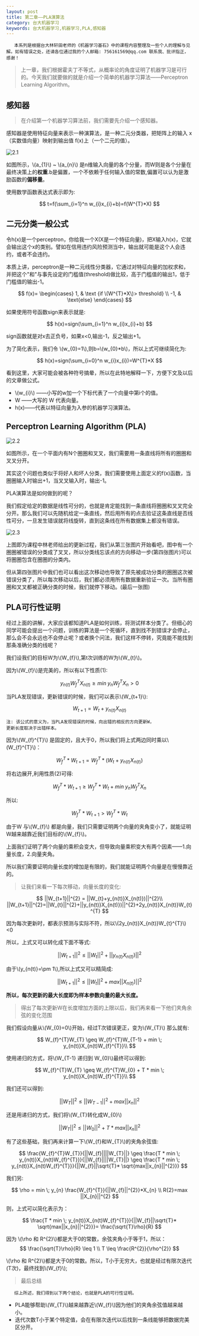 ```yaml
---
layout: post
title: 第二章——PLA演算法
category: 台大机器学习
keywords: 台大机器学习,机器学习,PLA,感知器
---
```


```
   本系列是根据台大林轩田老师的《机器学习基石》中的课程内容整理及一些个人的理解与见解。如有错误之处，还请各位通过我的个人邮箱: 756161569@qq.com 联系我、批评指正，感谢！
```

> 上一章，我们根据霍夫丁不等式，从概率论的角度证明了机器学习是可行的。今天我们就要做的就是介绍一个简单的机器学习算法——Perceptron Learning Algorithm。

## 感知器

> 在介绍第一个机器学习算法前，我们需要先介绍一个感知器。
 
感知器是使用特征向量来表示一种演算法，是一种二元分类器，把矩阵上的输入 x（实数值向量）映射到输出值 f(x)上（一个二元的值）。

![2.1](https://raw.githubusercontent.com/keepCodingDream/blog.io/master/assets/img/taiwan/2.1.png)

如图所示，\\(a_{1}\\) ~ \\(a_{n}\\) 是n维输入向量的各个分量，而W则是各个分量在最终决策上的**权重**.b是偏置，一个不依赖于任何输入值的常数,偏置可以认为是激励函数的**偏移量**。

使用数学函数表达式表示即为:

$$
  t=f(\sum_{i=1}^n w_{i}x_{i}+b)=f(W^{T}*X)
$$

## 二元分类一般公式

令h(x)是一个perceptron，你给我一个X(X是一个特征向量)，把X输入h(x)，它就会输出这个x的类别。譬如在信用违约风险预测当中，输出就可能是这个人会违约，或者不会违约。

本质上讲，perceptron是一种二元线性分类器，它通过对特征向量的加权求和，并把这个"和"与事先设定的门槛值(threshold)做比较，高于门槛值的输出1，低于门槛值的输出-1。

$$ 
f(x)= \begin{cases} 1, & \text {if  \(W^{T}*X\)>  threshold} \\ -1, & \text{else} \end{cases} 
$$

如果使用符号函数sign来表示就是:

$$
  h(x)=sign(\sum_{i=1}^n w_{i}x_{i}+b)
$$

sign函数就是对x去正负号，如果x<0,输出-1，反之输出+1。

为了简化表示，我们令 \\(w_{0}=1\\),则b=\\(w_{0}*b\\)，所以上式可继续简化为:

$$
  h(x)=sign(\sum_{i=0}^n w_{i}x_{i})=W^{T}*X
$$

看到这里，大家可能会被各种符号搞晕，所以在此特地解释一下，方便下文及以后的文章做公式。

* \\(w_{i}\\) ——小写的w加一个下标代表了一个向量中第i个的值。
* W ——大写的 W 代表向量。
* h(x)——代表以特征向量为入参的机器学习演算法。

## Perceptron Learning Algorithm (PLA)

![2.2](https://raw.githubusercontent.com/keepCodingDream/blog.io/master/assets/img/taiwan/2.2.png)

如图所示，在一个平面内有N个圈圈和叉叉，我们需要用一条直线将所有的圈圈和叉叉分开。

其实这个问题也类似于将好人和坏人分类，我们需要使用上面定义的f(x)函数，当圈圈输入时输出+1，当叉叉输入时，输出-1。

PLA演算法是如何做到的呢？

我们假定给定的数据是线性可分的，也就是肯定能找到一条直线将圈圈和叉叉完全分开。那么我们可以先随机给定一条直线，然后用所有的点去验证这条直线是否线性可分，一旦发生错误就将线旋转，直到这条线在所有数据集上都没有错误。

![2.3](https://raw.githubusercontent.com/keepCodingDream/blog.io/master/assets/img/taiwan/2.3.png)

上图即为课程中林老师给出的更新过程，我们从第三张图片开始看吧，图中有一个圈圈被错误的分类成了叉叉，所以分类线忘该点的方向移动一步(第四张图片)可以将圈圈包含在圈圈的分类内。

但从第四张图片中我们也可以看出这次移动也导致了原先被成功分类的圈圈这次被错误分类了，所以每次移动以后，我们都必须用所有数据重新验证一次。当所有圈圈和叉叉都被正确分类的时候，我们就停下移动。(最后一张图)

## PLA可行性证明

经过上面的讲解，大家应该都知道PLA是如何训练，将测试样本分类了。但细心的同学可能会提出一个问题，训练的算法是一个死循环，直到找不到错误才会停止，那么会不会永远也不会停止呢？或者换个问法，我们这样不停转，究竟能不能找到那条准确分类的线呢？

我们设我们的目标W为\\(W_{f}\\),第t次训练的W为\\(W_{t}\\)。

因为\\(W_{f}\\)是完美的，所以有以下性质(1):

$$
y_{n(t)}W_{f}^{T}X_{n(t)} \geq min \; y_{n}W_{f}^{T}X_{n} > 0
$$

当PLA发现错误，更新错误的时候，我们可以表示\\(W_{t+1}\\):

$$
   W_{t+1}=W_{t}+y_{n(t)}X_{n(t)}
$$

```
注: 该公式的意义为，当PLA发现错误的时候，向出错的相反的方向更新W，
更新长度取决于出错样本。
```
因为\\(W_{f}^{T}\\) 是固定的，且大于0，所以我们将上式两边同时乘以\\(W_{f}^{T}\\)：

$$
  W_{f}^{T}*W_{t+1}=W_{f}^{T}*(W_{t}+y_{n(t)}X_{n(t)})
$$

将右边展开,利用性质(2)可得:

$$
   W_{f}^{T}*W_{t+1}\geq W_{f}^{T}*W_{t}+ min \; y_{n}W_{f}^{T}X_{n}
$$

所以:

$$
  W_{f}^{T}*W_{t+1} > W_{f}^{T}*W_{t}
$$

由于W 与\\(W_{f}\\) 都是向量，我们只需要证明两个向量的夹角变小了，就能证明W越来越靠近我们目标的\\(W_{f}\\)。

上面我们证明了两个向量的乘积会变大，但导致向量乘积变大有两个因素——1.向量长度，2.向量夹角。

所以我们需要证明向量长度的增加是有限的，我们就能证明两个向量是在慢慢靠近的。

> 让我们来看一下每次移动，向量长度的变化:

$$
  ||W_{t+1}||^{2} = ||W_{t}+y_{n(t)}X_{n(t)})||^{2}\\
  ||W_{t+1}||^{2}=||W_{t}||^{2}+||y_{n(t)}X_{n(t)})||^{2}+2y_{n(t)}X_{n(t)}W_{t}^{T}
$$

因为每次更新时，都表示预测与实际不符，所以\\(2y_{n(t)}X_{n(t)}W_{t}^{T}\\)<0

所以，上式又可以转化成下面不等式:

$$
  ||W_{t+1}||^{2} \leq ||W_{t}||^{2}+||y_{n(t)}X_{n(t)})||^{2}
$$
  
由于\\(y_{n(t)}=\pm 1\\),所以上式又可以精简成:

$$
  ||W_{t+1}||^{2} \leq ||W_{t}||^{2}+max||X_{n(t)})||^{2}
$$

**所以，每次更新的最大长度即为样本参数向量的最大长度。**

> 得出了每次更新W在长度增加方面的上限以后，我们再来看一下他们夹角余弦的变化范围

我们假设向量从\\(W_{0}=0\\)开始，经过T次错误更正，变为\\(W_{T}\\) 那么就有:

$$
  W_{f}^{T}W_{T} \geq  W_{f}^{T}W_{T-1} + min \; y_{n(t)}X_{n(t)W_{f}^{T}}\\
$$

使用递归的方式，将\\(W_{T-1} 递归到 W_{0}\\)最终可以得到:

$$
  W_{f}^{T}W_{T} \geq  W_{f}^{T}W_{0} + T * min \; y_{n(t)}X_{n(t)W_{f}^{T}}\\
$$

我们还可以得到:

$$
  ||W_{T}||^{2} \leq ||W_{T-1}||^{2} + max||x_{n}||^{2}
$$

还是用递归的方式，我们将\\(W_{T}转化成W_{0}\\)

$$
  ||W_{T}||^{2} \leq ||W_{0}||^{2}+T*max||x_{n}||^{2}
$$

有了这些基础，我们再来计算一下\\(W_{f}和W_{T}\\)的夹角余弦值:

$$
 \frac{W_{f}^{T}W_{T}}{||W_{f}||||W_{T}||} \geq 
 \frac{T * min \; y_{n(t)}X_{n(t)W_{f}^{T}}}{||W_{f}||||W_{T}||} \geq
 \frac{T * min \; y_{n(t)}X_{n(t)W_{f}^{T}}}{||W_{f}||\sqrt{T}* \sqrt{max||x_{n}||^{2}}}
$$

我们另:

$$
 \rho = min \; y_{n} \frac{W_{f}^{T}}{||W_{f}||^{2}}*X_{n} \\
 R{2}=max ||X_{n}||^{2}
$$

则，上式可以简化表示为：

$$
 \frac{T * min \; y_{n(t)}X_{n(t)W_{f}^{T}}}{||W_{f}||\sqrt{T}* \sqrt{max||x_{n}||^{2}}}= \frac{\sqrt{T}\rho}{R}
$$

因为 \\(\rho 和 R^{2}\\)都是大于0的常数，余弦夹角小于等于1，所以：
$$
 \frac{\sqrt{T}\rho}{R} \leq 1 \\
 T \leq \frac{R^{2}}{\rho^{2}}
$$

\\(\rho 和 R^{2}\\)都是大于0的常数。所以，T小于无穷大，也就是经过有限次迭代(T次)，最终找到\\(W_{f}\\);

> 最后总结

```
   综上所述，我们得到以下两个结论，也就是PLA的可行性证明。
```

* PLA能够帮助\\(W_{T}\\)越来越靠近\\(W_{f}\\)因为他们的夹角余弦值越来越小。
* 迭代次数T小于某个特定值，会在有限次迭代以后找到一条线能够把数据完美区分开。

